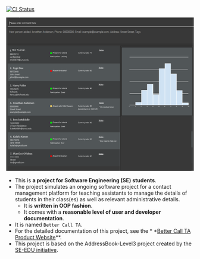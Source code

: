 [![CI Status](https://github.com/AY2425S2-CS2103T-T10-3/tp/workflows/Java%20CI/badge.svg)](https://github.com/AY2425S2-CS2103T-T10-3/tp/actions)

![Ui](docs/images/Ui.png)

* This is **a project for Software Engineering (SE) students**.<br>
* The project simulates an ongoing software project for a contact management platform for teaching assistants to manage
  the details of students in their class(es) as well as relevant administrative details.
    * It is **written in OOP fashion**.
    * It comes with a **reasonable level of user and developer documentation**.
* It is named `Better Call TA`.
* For the detailed documentation of this project, see the *
  *[Better Call TA Product Website](https://ay2425s2-cs2103t-t10-3.github.io/tp/index.html)**.
* This project is based on the AddressBook-Level3 project created by the [SE-EDU initiative](https://se-education.org).
